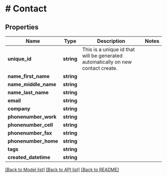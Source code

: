 # # Contact

## Properties

Name | Type | Description | Notes
------------ | ------------- | ------------- | -------------
**unique_id** | **string** | This is a unique id that will be generated automatically on new contact create. |
**name_first_name** | **string** |  |
**name_middle_name** | **string** |  |
**name_last_name** | **string** |  |
**email** | **string** |  |
**company** | **string** |  |
**phonenumber_work** | **string** |  |
**phonenumber_cell** | **string** |  |
**phonenumber_fax** | **string** |  |
**phonenumber_home** | **string** |  |
**tags** | **string** |  |
**created_datetime** | **string** |  |

[[Back to Model list]](../../README.md#models) [[Back to API list]](../../README.md#endpoints) [[Back to README]](../../README.md)
